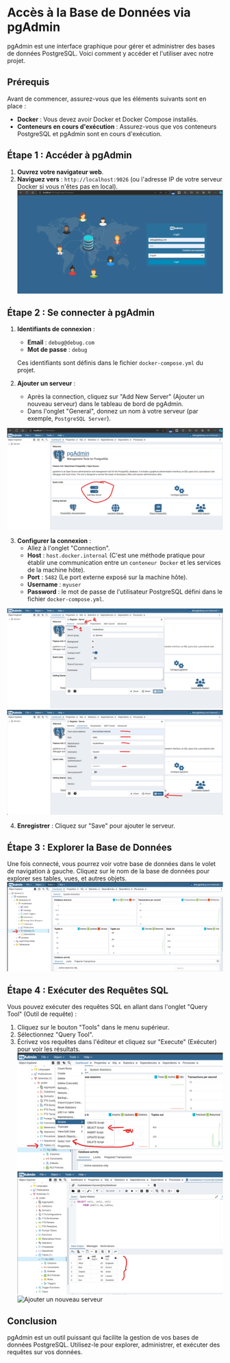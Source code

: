 # Accès à la Base de Données via pgAdmin

pgAdmin est une interface graphique pour gérer et administrer des bases de données PostgreSQL. Voici comment y accéder et l'utiliser avec notre projet.

## Prérequis

Avant de commencer, assurez-vous que les éléments suivants sont en place :

- **Docker** : Vous devez avoir Docker et Docker Compose installés.
- **Conteneurs en cours d'exécution** : Assurez-vous que vos conteneurs PostgreSQL et pgAdmin sont en cours d'exécution.

## Étape 1 : Accéder à pgAdmin

1. **Ouvrez votre navigateur web**.
2. **Naviguez vers** : `http://localhost:9026` (ou l'adresse IP de votre serveur Docker si vous n'êtes pas en local).
![Ajouter un nouveau serveur](img/1.png)

## Étape 2 : Se connecter à pgAdmin

1. **Identifiants de connexion** :
   - **Email** : `debug@debug.com`
   - **Mot de passe** : `debug`

   Ces identifiants sont définis dans le fichier `docker-compose.yml` du projet.

2. **Ajouter un serveur** :
   - Après la connection, cliquez sur "Add New Server" (Ajouter un nouveau serveur) dans le tableau de bord de pgAdmin.
   - Dans l'onglet "General", donnez un nom à votre serveur (par exemple, `PostgreSQL Server`).
   
![Ajouter un nouveau serveur](img/2.png)


3. **Configurer la connexion** :
   - Allez à l'onglet "Connection".
   - **Host** : `host.docker.internal` (C'est une méthode pratique pour établir une communication entre un `conteneur Docker` et les services de la machine hôte).
   - **Port** : `5482` (Le port externe exposé sur la machine hôte).
   - **Username** : `myuser`
   - **Password** : le mot de passe de l'utilisateur PostgreSQL défini dans le fichier `docker-compose.yml`.

![Ajouter un nouveau serveur](img/3.png)
![Ajouter un nouveau serveur](img/4.png)

4. **Enregistrer** : Cliquez sur "Save" pour ajouter le serveur.

## Étape 3 : Explorer la Base de Données

Une fois connecté, vous pourrez voir votre base de données dans le volet de navigation à gauche. Cliquez sur le nom de la base de données pour explorer ses tables, vues, et autres objets.
![Ajouter un nouveau serveur](img/5.png)

## Étape 4 : Exécuter des Requêtes SQL

Vous pouvez exécuter des requêtes SQL en allant dans l'onglet "Query Tool" (Outil de requête) :

1. Cliquez sur le bouton "Tools" dans le menu supérieur.
2. Sélectionnez "Query Tool".
3. Écrivez vos requêtes dans l'éditeur et cliquez sur "Execute" (Exécuter) pour voir les résultats.
![Ajouter un nouveau serveur](img/6.png)
![Ajouter un nouveau serveur](img/7.png)
![Ajouter un nouveau serveur](img/.8png)

## Conclusion

pgAdmin est un outil puissant qui facilite la gestion de vos bases de données PostgreSQL. Utilisez-le pour explorer, administrer, et exécuter des requêtes sur vos données.

